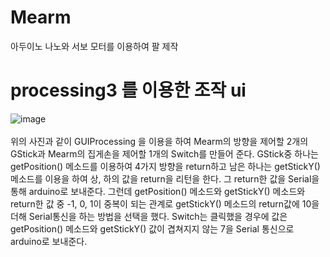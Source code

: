 # Mearm
아두이노 나노와 서보 모터를 이용하여 팔 제작


# processing3 를 이용한 조작 ui
  ![image](https://user-images.githubusercontent.com/38156821/44375160-1fc64900-a52d-11e8-9e8d-aafcafd847fb.png)
  <br><br>
  위의 사진과 같이 GUIProcessing 을 이용을 하여  Mearm의 방향을 제어할 2개의 GStick과 Mearm의 집게손을 제어할 1개의 Switch를 만들어 준다. GStick중 하나는 getPosition() 메소드를 이용하여 4가지 방향을 return하고 남은 하나는 getStickY() 메소드를 이용을 하여 상, 하의 값을 return을 리턴을 한다. 그 return한 값을 Serial을 통해 arduino로 보내준다. 그런데 getPosition() 메소드와 getStickY() 메소드와 return한 값 중 -1, 0, 1이 중복이 되는 관계로 getStickY() 메소드의 return값에 10을 더해 Serial통신을 하는 방법을 선택을 했다.
Switch는 클릭했을 경우에 값은 getPosition() 메소드와 getStickY() 값이 겹쳐지지 않는 7을 Serial 통신으로 arduino로 보내준다.
